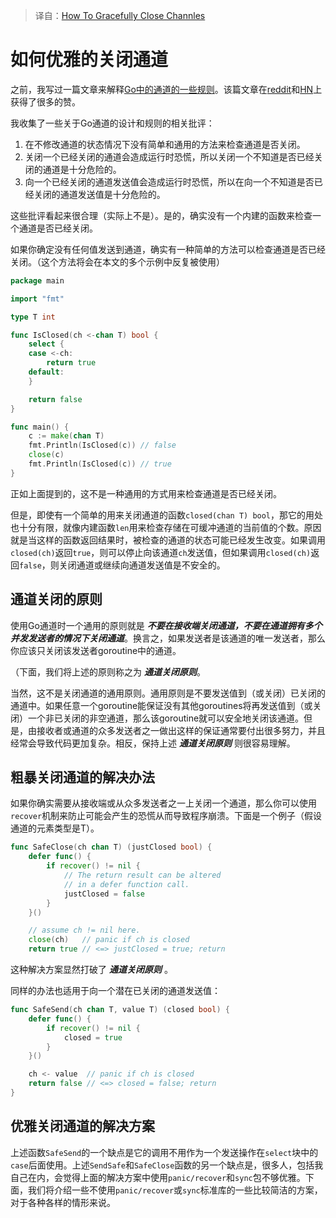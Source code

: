 > 译自：[How To Gracefully Close Channles](https://go101.org/article/channel-closing.html)

# 如何优雅的关闭通道

之前，我写过一篇文章来解释[Go中的通道的一些规则](https://go101.org/article/channel.html)。该篇文章在[reddit](https://www.reddit.com/r/golang/comments/5k489v/the_full_list_of_channel_rules_in_golang/)和[HN](https://news.ycombinator.com/item?id=13252416)上获得了很多的赞。

我收集了一些关于Go通道的设计和规则的相关批评：

1. 在不修改通道的状态情况下没有简单和通用的方法来检查通道是否关闭。
2. 关闭一个已经关闭的通道会造成运行时恐慌，所以关闭一个不知道是否已经关闭的通道是十分危险的。
3. 向一个已经关闭的通道发送值会造成运行时恐慌，所以在向一个不知道是否已经关闭的通道发送值是十分危险的。

这些批评看起来很合理（实际上不是）。是的，确实没有一个内建的函数来检查一个通道是否已经关闭。

如果你确定没有任何值发送到通道，确实有一种简单的方法可以检查通道是否已经关闭。（这个方法将会在本文的多个示例中反复被使用）

```go
package main

import "fmt"

type T int

func IsClosed(ch <-chan T) bool {
	select {
	case <-ch:
		return true
	default:
	}

	return false
}

func main() {
	c := make(chan T)
	fmt.Println(IsClosed(c)) // false
	close(c)
	fmt.Println(IsClosed(c)) // true
}
```

正如上面提到的，这不是一种通用的方式用来检查通道是否已经关闭。

但是，即使有一个简单的用来关闭通道的函数`closed(chan T) bool`，那它的用处也十分有限，就像内建函数`len`用来检查存储在可缓冲通道的当前值的个数。原因就是当这样的函数返回结果时，被检查的通道的状态可能已经发生改变。如果调用`closed(ch)`返回`true`，则可以停止向该通道`ch`发送值，但如果调用`closed(ch)`返回`false`，则关闭通道或继续向通道发送值是不安全的。


## 通道关闭的原则

使用Go通道时一个通用的原则就是 ___不要在接收端关闭通道，不要在通道拥有多个并发发送者的情况下关闭通道___。换言之，如果发送者是该通道的唯一发送者，那么你应该只关闭该发送者goroutine中的通道。

（下面，我们将上述的原则称之为 ___通道关闭原则___。

当然，这不是关闭通道的通用原则。通用原则是不要发送值到（或关闭）已关闭的通道中。如果任意一个goroutine能保证没有其他goroutines将再发送值到（或关闭）一个非已关闭的非空通道，那么该goroutine就可以安全地关闭该通道。但是，由接收者或通道的众多发送者之一做出这样的保证通常要付出很多努力，并且经常会导致代码更加复杂。相反，保持上述 ___通道关闭原则___ 则很容易理解。

## 粗暴关闭通道的解决办法

如果你确实需要从接收端或从众多发送者之一上关闭一个通道，那么你可以使用`recover`机制来防止可能会产生的恐慌从而导致程序崩溃。下面是一个例子（假设通道的元素类型是T）。

```go
func SafeClose(ch chan T) (justClosed bool) {
	defer func() {
		if recover() != nil {
			// The return result can be altered
			// in a defer function call.
			justClosed = false
		}
	}()

	// assume ch != nil here.
	close(ch)   // panic if ch is closed
	return true // <=> justClosed = true; return

```

这种解决方案显然打破了 ___通道关闭原则___ 。

同样的办法也适用于向一个潜在已关闭的通道发送值：

```go
func SafeSend(ch chan T, value T) (closed bool) {
	defer func() {
		if recover() != nil {
			closed = true
		}
	}()

	ch <- value  // panic if ch is closed
	return false // <=> closed = false; return
}
```

## 优雅关闭通道的解决方案

上述函数`SafeSend`的一个缺点是它的调用不用作为一个发送操作在`select`块中的`case`后面使用。上述`SendSafe`和`SafeClose`函数的另一个缺点是，很多人，包括我自己在内，会觉得上面的解决方案中使用`panic/recover`和`sync`包不够优雅。下面，我们将介绍一些不使用`panic/recover`或`sync`标准库的一些比较简洁的方案，对于各种各样的情形来说。
